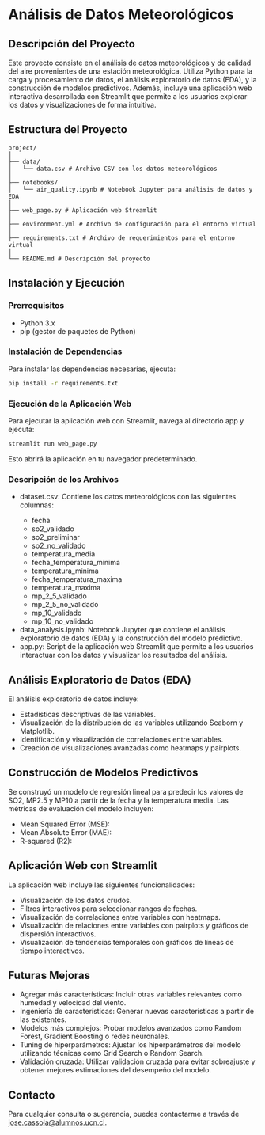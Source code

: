 # Análisis de Datos Meteorológicos

## Descripción del Proyecto

Este proyecto consiste en el análisis de datos meteorológicos y de calidad del aire provenientes de una estación
meteorológica. Utiliza Python para la carga y procesamiento de datos, el análisis exploratorio de datos (EDA), y la
construcción de modelos predictivos. Además, incluye una aplicación web interactiva desarrollada con Streamlit que
permite a los usuarios explorar los datos y visualizaciones de forma intuitiva.

## Estructura del Proyecto

```
project/
│
├── data/
│   └── data.csv # Archivo CSV con los datos meteorológicos
│
├── notebooks/
│   └── air_quality.ipynb # Notebook Jupyter para análisis de datos y EDA
│
├── web_page.py # Aplicación web Streamlit
│
├── environment.yml # Archivo de configuración para el entorno virtual
│
├── requirements.txt # Archivo de requerimientos para el entorno virtual
│
└── README.md # Descripción del proyecto
```

## Instalación y Ejecución

### Prerrequisitos

- Python 3.x
- pip (gestor de paquetes de Python)

### Instalación de Dependencias

Para instalar las dependencias necesarias, ejecuta:

```bash
pip install -r requirements.txt
```

### Ejecución de la Aplicación Web

Para ejecutar la aplicación web con Streamlit, navega al directorio app y ejecuta:

```bash
streamlit run web_page.py
```

Esto abrirá la aplicación en tu navegador predeterminado.

### Descripción de los Archivos
<ul>
    <li>dataset.csv: Contiene los datos meteorológicos con las siguientes columnas:</li>
        <ul>
          <li>fecha</li>
          <li>so2_validado</li>
            <li>so2_preliminar</li>
            <li>so2_no_validado</li>
            <li>temperatura_media</li>
            <li>fecha_temperatura_minima</li>
            <li>temperatura_minima</li>
            <li>fecha_temperatura_maxima</li>
            <li>temperatura_maxima</li>
            <li>mp_2_5_validado</li>
            <li>mp_2_5_no_validado</li>
            <li>mp_10_validado</li>
            <li>mp_10_no_validado</li>
        </ul>
      <li>data_analysis.ipynb: Notebook Jupyter que contiene el análisis exploratorio de datos (EDA) y la construcción del modelo predictivo.</li>
      <li>app.py: Script de la aplicación web Streamlit que permite a los usuarios interactuar con los datos y visualizar los resultados del análisis.</li>
</ul>

## Análisis Exploratorio de Datos (EDA)
El análisis exploratorio de datos incluye:
<ul>
    <li>Estadísticas descriptivas de las variables.</li>
    <li>Visualización de la distribución de las variables utilizando Seaborn y Matplotlib.</li>
    <li>Identificación y visualización de correlaciones entre variables.</li>
    <li>Creación de visualizaciones avanzadas como heatmaps y pairplots.</li>
</ul>

## Construcción de Modelos Predictivos
Se construyó un modelo de regresión lineal para predecir los valores de SO2, MP2.5 y MP10 a partir de la fecha y la
temperatura media. Las métricas de evaluación del modelo incluyen:
<ul>
    <li>Mean Squared Error (MSE):</li>
    <li>Mean Absolute Error (MAE):</li>
    <li>R-squared (R2):</li>
</ul>

## Aplicación Web con Streamlit
La aplicación web incluye las siguientes funcionalidades:
<ul>
    <li>Visualización de los datos crudos.</li>
    <li>Filtros interactivos para seleccionar rangos de fechas.</li>
    <li>Visualización de correlaciones entre variables con heatmaps.</li>
    <li>Visualización de relaciones entre variables con pairplots y gráficos de dispersión interactivos.</li>
    <li>Visualización de tendencias temporales con gráficos de líneas de tiempo interactivos.</li>
</ul>

## Futuras Mejoras
<ul>
    <li>Agregar más características: Incluir otras variables relevantes como humedad y velocidad del viento.</li>
    <li>Ingeniería de características: Generar nuevas características a partir de las existentes.</li>
    <li>Modelos más complejos: Probar modelos avanzados como Random Forest, Gradient Boosting o redes neuronales.</li>
    <li>Tuning de hiperparámetros: Ajustar los hiperparámetros del modelo utilizando técnicas como Grid Search o Random Search.</li>
    <li>Validación cruzada: Utilizar validación cruzada para evitar sobreajuste y obtener mejores estimaciones del desempeño del modelo.</li>
</ul>

## Contacto
Para cualquier consulta o sugerencia, puedes contactarme a través de jose.cassola@alumnos.ucn.cl.